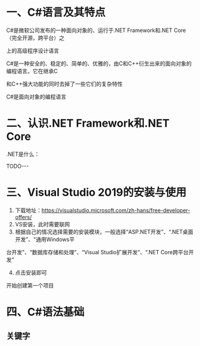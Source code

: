 # 一、C#语言及其特点

C#是微软公司发布的一种面向对象的、运行于.NET Framework和.NET Core（完全开源，跨平台）之

上的高级程序设计语言

C#是一种安全的、稳定的、简单的、优雅的，由C和C++衍生出来的面向对象的编程语言。它在继承C 

和C++强大功能的同时去掉了一些它们的复杂特性

C#是面向对象的编程语言

#  二、认识.NET Framework和.NET Core

.NET是什么：

TODO---

#  三、Visual Studio 2019的安装与使用

1. 下载地址：https://visualstudio.microsoft.com/zh-hans/free-developer-offers/
2. VS安装，此时需要联网
3. 根据自己的情况选择需要的安装模块，一般选择“ASP.NET开发”、“.NET桌面开发”、“通用Windows平

台开发”、“数据库存储和处理”、“Visual Studio扩展开发”、“.NET Core跨平台开发”

4. 点击安装即可

开始创建第一个项目

# 四、C#语法基础



## 关键字

